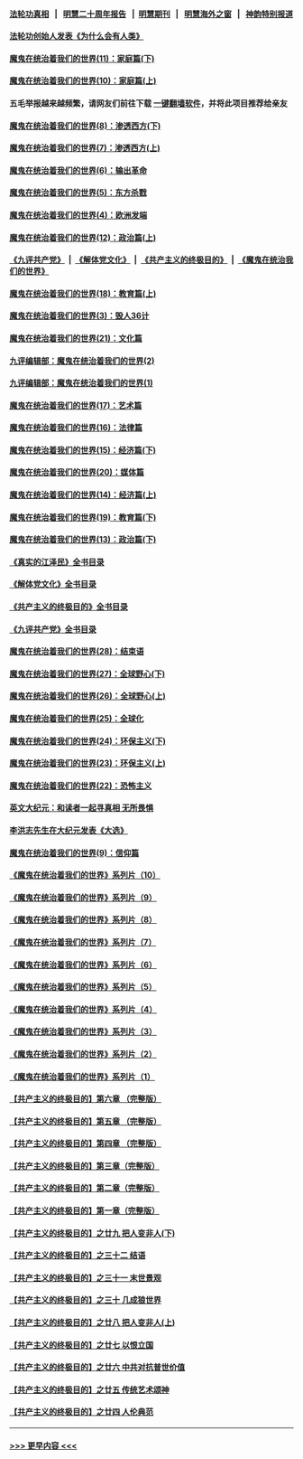#### [法轮功真相](https://github.com/gfw-breaker/truth/blob/master/README.md?t=0) &nbsp;&nbsp;|&nbsp;&nbsp; [明慧二十周年报告](https://github.com/gfw-breaker/mh-reports/blob/master/README.md?t=0) &nbsp;&nbsp;|&nbsp;&nbsp;[明慧期刊](https://github.com/gfw-breaker/mh-qikan) &nbsp;&nbsp;|&nbsp;&nbsp; [明慧海外之窗](https://github.com/gfw-breaker/mh-news/blob/master/README.md?t=0) &nbsp;&nbsp;|&nbsp;&nbsp; [神韵特别报道](https://github.com/gfw-breaker/mh-news/blob/master/shenyun.md?t=0)
#### [法轮功创始人发表《为什么会有人类》](../pages/nsc422/n13912117.md?t=04160643) 
#### [魔鬼在统治着我们的世界(11)：家庭篇(下)](../pages/nsc422/n10440961.md?t=04160643) 
#### [魔鬼在统治着我们的世界(10)：家庭篇(上)](../pages/nsc422/n10435448.md?t=04160643) 
#### 五毛举报越来越频繁，请网友们前往下载 [一键翻墙软件](https://github.com/gfw-breaker/ssr-accounts)，并将此项目推荐给亲友
#### [魔鬼在统治着我们的世界(8)：渗透西方(下)](../pages/nsc422/n10429603.md?t=04160643) 
#### [魔鬼在统治着我们的世界(7)：渗透西方(上)](../pages/nsc422/n10426013.md?t=04160643) 
#### [魔鬼在统治着我们的世界(6)：输出革命](../pages/nsc422/n10421536.md?t=04160643) 
#### [魔鬼在统治着我们的世界(5)：东方杀戮](../pages/nsc422/n10417707.md?t=04160643) 
#### [魔鬼在统治着我们的世界(4)：欧洲发端](../pages/nsc422/n10414890.md?t=04160643) 
#### [魔鬼在统治着我们的世界(12)：政治篇(上)](../pages/nsc422/n10444576.md?t=04160643) 
#### [《九评共产党》](https://github.com/begood0513/9ping.md/blob/master/README.md) &nbsp;|&nbsp; [《解体党文化》](../../../../jtdwh.md/blob/master/README.md)  &nbsp;|&nbsp; [《共产主义的终极目的》](../../../../gczydzjmd.md/blob/master/README.md) &nbsp;|&nbsp; [《魔鬼在统治我们的世界》](../../../../mgztzwmdsj.md/blob/master/README.md) 
#### [魔鬼在统治着我们的世界(18)：教育篇(上)](../pages/nsc422/n10526970.md?t=04160643) 
#### [魔鬼在统治着我们的世界(3)：毁人36计](../pages/nsc422/n10411583.md?t=04160643) 
#### [魔鬼在统治着我们的世界(21)：文化篇](../pages/nsc422/n10597706.md?t=04160643) 
#### [九评编辑部：魔鬼在统治着我们的世界(2)](../pages/nsc422/n10410036.md?t=04160643) 
#### [九评编辑部：魔鬼在统治着我们的世界(1)](../pages/nsc422/n10406825.md?t=04160643) 
#### [魔鬼在统治着我们的世界(17)：艺术篇](../pages/nsc422/n10499093.md?t=04160643) 
#### [魔鬼在统治着我们的世界(16)：法律篇](../pages/nsc422/n10485969.md?t=04160643) 
#### [魔鬼在统治着我们的世界(15)：经济篇(下)](../pages/nsc422/n10469975.md?t=04160643) 
#### [魔鬼在统治着我们的世界(20)：媒体篇](../pages/nsc422/n10586579.md?t=04160643) 
#### [魔鬼在统治着我们的世界(14)：经济篇(上)](../pages/nsc422/n10457370.md?t=04160643) 
#### [魔鬼在统治着我们的世界(19)：教育篇(下)](../pages/nsc422/n10564808.md?t=04160643) 
#### [魔鬼在统治着我们的世界(13)：政治篇(下)](../pages/nsc422/n10448270.md?t=04160643) 
#### [《真实的江泽民》全书目录](../pages/nsc422/n13721399.md?t=04160643) 
#### [《解体党文化》全书目录](../pages/nsc422/n13721157.md?t=04160643) 
#### [《共产主义的终极目的》全书目录](../pages/nsc422/n13721048.md?t=04160643) 
#### [《九评共产党》全书目录](../pages/nsc422/n13708085.md?t=04160643) 
#### [魔鬼在统治着我们的世界(28)：结束语](../pages/nsc422/n10936246.md?t=04160643) 
#### [魔鬼在统治着我们的世界(27)：全球野心(下)](../pages/nsc422/n10928319.md?t=04160643) 
#### [魔鬼在统治着我们的世界(26)：全球野心(上)](../pages/nsc422/n10900318.md?t=04160643) 
#### [魔鬼在统治着我们的世界(25)：全球化](../pages/nsc422/n10788205.md?t=04160643) 
#### [魔鬼在统治着我们的世界(24)：环保主义(下)](../pages/nsc422/n10695307.md?t=04160643) 
#### [魔鬼在统治着我们的世界(23)：环保主义(上)](../pages/nsc422/n10688613.md?t=04160643) 
#### [魔鬼在统治着我们的世界(22)：恐怖主义](../pages/nsc422/n10614727.md?t=04160643) 
#### [英文大纪元：和读者一起寻真相 无所畏惧](../pages/nsc422/n12542027.md?t=04160643) 
#### [李洪志先生在大纪元发表《大选》](../pages/nsc422/n12534746.md?t=04160643) 
#### [魔鬼在统治着我们的世界(9)：信仰篇](../pages/nsc422/n10432159.md?t=04160643) 
#### [《魔鬼在统治着我们的世界》系列片（10）](../pages/nsc422/n12292670.md?t=04160643) 
#### [《魔鬼在统治着我们的世界》系列片（9）](../pages/nsc422/n12290859.md?t=04160643) 
#### [《魔鬼在统治着我们的世界》系列片（8）](../pages/nsc422/n12287445.md?t=04160643) 
#### [《魔鬼在统治着我们的世界》系列片（7）](../pages/nsc422/n12283425.md?t=04160643) 
#### [《魔鬼在统治着我们的世界》系列片（6）](../pages/nsc422/n12282314.md?t=04160643) 
#### [《魔鬼在统治着我们的世界》系列片（5）](../pages/nsc422/n12281419.md?t=04160643) 
#### [《魔鬼在统治着我们的世界》系列片（4）](../pages/nsc422/n12274024.md?t=04160643) 
#### [《魔鬼在统治着我们的世界》系列片（3）](../pages/nsc422/n12271322.md?t=04160643) 
#### [《魔鬼在统治着我们的世界》系列片（2）](../pages/nsc422/n12269049.md?t=04160643) 
#### [《魔鬼在统治着我们的世界》系列片（1）](../pages/nsc422/n12267575.md?t=04160643) 
#### [【共产主义的终极目的】第六章 （完整版）](../pages/nsc422/n11428913.md?t=04160643) 
#### [【共产主义的终极目的】第五章 （完整版）](../pages/nsc422/n11428912.md?t=04160643) 
#### [【共产主义的终极目的】第四章 （完整版）](../pages/nsc422/n11428907.md?t=04160643) 
#### [【共产主义的终极目的】第三章（完整版）](../pages/nsc422/n11428848.md?t=04160643) 
#### [【共产主义的终极目的】第二章（完整版）](../pages/nsc422/n11428831.md?t=04160643) 
#### [【共产主义的终极目的】第一章（完整版）](../pages/nsc422/n11417651.md?t=04160643) 
#### [【共产主义的终极目的】之廿九 把人变非人(下)](../pages/nsc422/n11344140.md?t=04160643) 
#### [【共产主义的终极目的】之三十二 结语](../pages/nsc422/n11360535.md?t=04160643) 
#### [【共产主义的终极目的】之三十一 末世景观](../pages/nsc422/n11351129.md?t=04160643) 
#### [【共产主义的终极目的】之三十 几成狼世界](../pages/nsc422/n11348280.md?t=04160643) 
#### [【共产主义的终极目的】之廿八 把人变非人(上)](../pages/nsc422/n11340492.md?t=04160643) 
#### [【共产主义的终极目的】之廿七 以恨立国](../pages/nsc422/n11336944.md?t=04160643) 
#### [【共产主义的终极目的】之廿六 中共对抗普世价值](../pages/nsc422/n11324785.md?t=04160643) 
#### [【共产主义的终极目的】之廿五 传统艺术颂神](../pages/nsc422/n11296396.md?t=04160643) 
#### [【共产主义的终极目的】之廿四 人伦典范](../pages/nsc422/n11296397.md?t=04160643) 

----
#### [ >>> 更早内容 <<< ](../indexes/nsc422-earlier.md)
